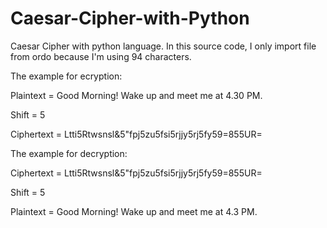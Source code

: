 # Caesar-Cipher-with-Python

Caesar Cipher with python language. In this source code, I only import file from ordo because I'm using 94 characters.


The example for ecryption:

Plaintext = Good Morning! Wake up and meet me at 4.30 PM.

Shift = 5

Ciphertext = Ltti5Rtwsnsl&5"fpj5zu5fsi5rjjy5rj5fy59=855UR=



The example for decryption:

Ciphertext = Ltti5Rtwsnsl&5"fpj5zu5fsi5rjjy5rj5fy59=855UR=

Shift = 5

Plaintext = Good Morning! Wake up and meet me at 4.3  PM.
